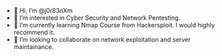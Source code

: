 - 👋 Hi, I’m @j0r83nXm
- 👀 I’m interested in Cyber Security and Network Pentesting.
- 🌱 I’m currently learning Nmap Course from Hackersploit. I would highly recommend it.
- 💞️ I’m looking to collaborate on network exploitation and server maintainance.

<!---
j0r83nXm/j0r83nXm is a ✨ special ✨ repository because its `README.md` (this file) appears on your GitHub profile.
You can click the Preview link to take a look at your changes.
--->
